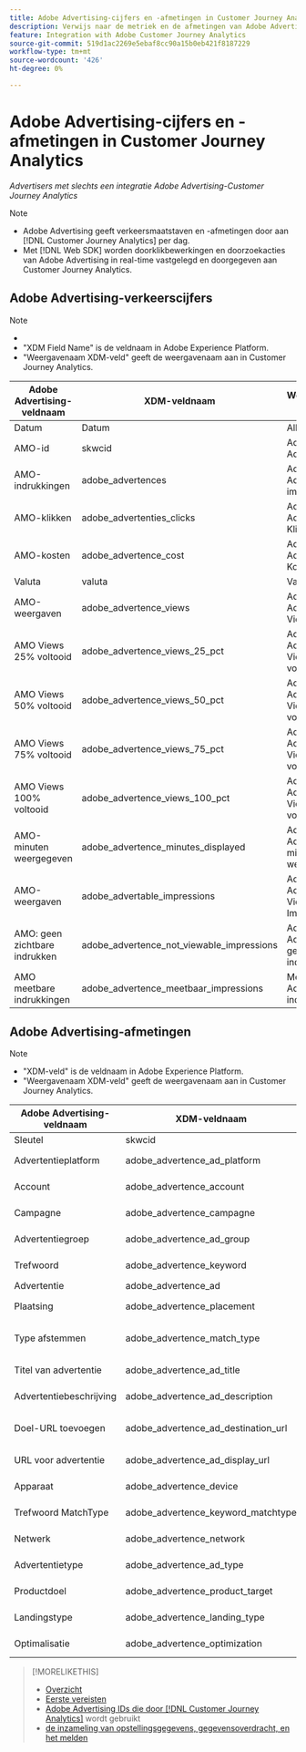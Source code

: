 ```yaml
---
title: Adobe Advertising-cijfers en -afmetingen in Customer Journey Analytics
description: Verwijs naar de metriek en de afmetingen van Adobe Advertising die in Customer Journey Analytics beschikbaar zijn.
feature: Integration with Adobe Customer Journey Analytics
source-git-commit: 519d1ac2269e5ebaf8cc90a15b0eb421f8187229
workflow-type: tm+mt
source-wordcount: '426'
ht-degree: 0%

---
```


# Adobe Advertising-cijfers en -afmetingen in Customer Journey Analytics

*Advertisers met slechts een integratie Adobe Advertising-Customer Journey Analytics*

>[!NOTE]
>
>* Adobe Advertising geeft verkeersmaatstaven en -afmetingen door aan [!DNL Customer Journey Analytics] per dag.
>* Met [!DNL Web SDK] worden doorklikbewerkingen en doorzoekacties van Adobe Advertising in real-time vastgelegd en doorgegeven aan Customer Journey Analytics.

## Adobe Advertising-verkeerscijfers

<!-- Verify column names -->

>[!NOTE]
>
>* 
>* &quot;XDM Field Name&quot; is de veldnaam in Adobe Experience Platform.
>* &quot;Weergavenaam XDM-veld&quot; geeft de weergavenaam aan in Customer Journey Analytics.

| Adobe Advertising-veldnaam | XDM-veldnaam | Weergavenaam XDM-veld | Source |
|------------------------------|----------------|------------------------|--------|
| Datum | Datum | Alles | |
| AMO-id | skwcid | Adobe Advertising-id | Alles |
| AMO-indrukkingen | adobe_advertences | Adobe Advertising-impressies | Alles |
| AMO-klikken | adobe_advertenties_clicks | Adobe Advertising Kliks | Alles |
| AMO-kosten | adobe_advertence_cost | Adobe Advertising Kosten | Alles |
| Valuta | valuta | Valuta | Alles |
| AMO-weergaven | adobe_advertence_views | Adobe Advertising Views | Ad Cloud DSP |
| AMO Views 25% voltooid | adobe_advertence_views_25_pct | Adobe Advertising Views 25% voltooid | Ad Cloud DSP |
| AMO Views 50% voltooid | adobe_advertence_views_50_pct | Adobe Advertising Views 50% voltooid | Ad Cloud DSP |
| AMO Views 75% voltooid | adobe_advertence_views_75_pct | Adobe Advertising Views 75% voltooid | Ad Cloud DSP |
| AMO Views 100% voltooid | adobe_advertence_views_100_pct | Adobe Advertising Views 100% voltooid | Ad Cloud DSP |
| AMO-minuten weergegeven | adobe_advertence_minutes_displayed | Adobe Advertising-minuten weergegeven | Ad Cloud DSP |
| AMO-weergaven | adobe_advertable_impressions | Adobe Advertising Viewable Impressions | Ad Cloud DSP |
| AMO: geen zichtbare indrukken | adobe_advertence_not_viewable_impressions | Adobe Advertising, geen zichtbare indrukken | Ad Cloud DSP |
| AMO meetbare indrukkingen | adobe_advertence_meetbaar_impressions | Metbare Adobe Advertising-indrukkingen | Ad Cloud DSP |

<!--
| Adobe Advertising Landing Page Views | adobe_advertising_landing_page_views | Adobe Advertising Landing Page Views | Meta Only |
| Adobe Advertising App Events | adobe_advertising_app_events | Adobe Advertising App Events | Meta Only |
| Adobe Advertising Engagements | adobe_advertising_engagements | Adobe Advertising Engagements | Meta Only |
| Adobe Advertising Ad Platform Conversions | adobe_advertising_ad_platform_conversions | Adobe Advertising Ad Platform Conversions | Meta Only |
| Adobe Advertising App Installs | adobe_advertising_app_installs | Adobe Advertising App Installs | Meta Only |
| Adobe Advertising Ad Platform Conversion Value | adobe_advertising_ad_platform_conversion_value | Adobe Advertising Ad Platform Conversion Value | Meta Only |
| Adobe Advertising Ad Platform Leads | adobe_advertising_ad_platform_leads | Adobe Advertising Ad Platform Leads | Meta Only |
| Adobe Advertising Page Like | adobe_advertising_page_like | Adobe Advertising Page Like | Meta Only |
| Adobe Advertising Phone Calls | adobe_advertising_phone_calls | Adobe Advertising Phone Calls | Meta Only |
| Adobe Advertising Messages | adobe_advertising_messages | Adobe Advertising Messages | Meta Only |
-->

## Adobe Advertising-afmetingen

>[!NOTE]
>
>* &quot;XDM-veld&quot; is de veldnaam in Adobe Experience Platform.
>* &quot;Weergavenaam XDM-veld&quot; geeft de weergavenaam aan in Customer Journey Analytics.

| Adobe Advertising-veldnaam | XDM-veldnaam | Weergavenaam XDM-veld | Source |
|------------------------------|----------------|------------------------|--------|
| Sleutel | skwcid | Adobe Advertising-id |
| Advertentieplatform | adobe_advertence_ad_platform | Adobe Advertising Ad Platform |
| Account | adobe_advertence_account | Adobe Advertising-account |
| Campagne | adobe_advertence_campagne | Adobe Advertising-campagne |
| Advertentiegroep | adobe_advertence_ad_group | Adobe Advertising Advertentiegroep |
| Trefwoord | adobe_advertence_keyword | Adobe Advertising-trefwoord |
| Advertentie | adobe_advertence_ad | Adobe Advertising Ad |
| Plaatsing | adobe_advertence_placement | Adobe Advertising-plaatsing |
| Type afstemmen | adobe_advertence_match_type | Type Adobe Advertising-overeenkomst |
| Titel van advertentie | adobe_advertence_ad_title | Adobe Advertising Advertentie Titel |
| Advertentiebeschrijving | adobe_advertence_ad_description | Adobe Advertising - advertentiebeschrijving |
| Doel-URL toevoegen | adobe_advertence_ad_destination_url | URL Adobe Advertising-advertentie |
| URL voor advertentie | adobe_advertence_ad_display_url | URL Adobe Advertising AdDisplay |
| Apparaat | adobe_advertence_device | Adobe Advertising-apparaat |
| Trefwoord MatchType | adobe_advertence_keyword_matchtype | Adobe Advertising-trefwoordmatchtype |
| Netwerk | adobe_advertence_network | Adobe Advertising Network |
| Advertentietype | adobe_advertence_ad_type | Adobe Advertising Advertentietype |
| Productdoel | adobe_advertence_product_target | Adobe Advertising-productdoel |
| Landingstype | adobe_advertence_landing_type | Adobe Advertising-landingstype |
| Optimalisatie | adobe_advertence_optimization | Adobe Advertising optimaliseren |

>[!MORELIKETHIS]
>
>* [ Overzicht ](overview.md)
>* [ Eerste vereisten ](prerequisites.md)
>* [ Adobe Advertising IDs die door  [!DNL Customer Journey Analytics]](ids.md) wordt gebruikt
>* [ de inzameling van opstellingsgegevens, gegevensoverdracht, en het melden ](set-up.md)
